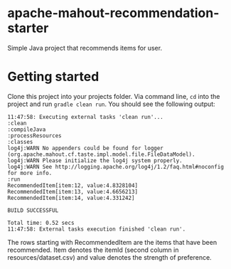 # apache-mahout-recommendation-starter
Simple Java project that recommends items for user.

# Getting started
Clone this project into your projects folder. Via command line, `cd` into the project and run `gradle clean run`. You should see the following output:
```
11:47:58: Executing external tasks 'clean run'...
:clean
:compileJava
:processResources
:classes
log4j:WARN No appenders could be found for logger (org.apache.mahout.cf.taste.impl.model.file.FileDataModel).
log4j:WARN Please initialize the log4j system properly.
log4j:WARN See http://logging.apache.org/log4j/1.2/faq.html#noconfig for more info.
:run
RecommendedItem[item:12, value:4.8328104]
RecommendedItem[item:13, value:4.6656213]
RecommendedItem[item:14, value:4.331242]

BUILD SUCCESSFUL

Total time: 0.52 secs
11:47:58: External tasks execution finished 'clean run'.
```

The rows starting with RecommendedItem are the items that have been recommended. Item denotes the itemId (second column in resources/dataset.csv) and value denotes the strength of preference.
